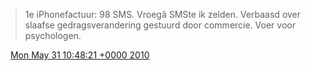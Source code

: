 > 1e iPhonefactuur: 98 SMS\. Vroegâ SMSte ik zelden\. Verbaasd over slaafse gedragsverandering gestuurd door commercie\. Voer voor psychologen\.

<img src="../../media/tweet.ico" width="12" /> [Mon May 31 10:48:21 +0000 2010](https://twitter.com/DromerDenker/status/15099911939)